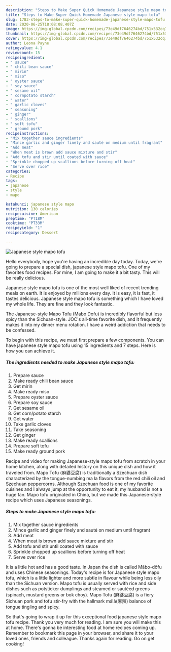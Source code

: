 ```yaml
---
description: "Steps to Make Super Quick Homemade Japanese style mapo tofu"
title: "Steps to Make Super Quick Homemade Japanese style mapo tofu"
slug: 1783-steps-to-make-super-quick-homemade-japanese-style-mapo-tofu
date: 2020-06-25T18:08:08.407Z
image: https://img-global.cpcdn.com/recipes/73e49df7646274bd/751x532cq70/japanese-style-mapo-tofu-recipe-main-photo.jpg
thumbnail: https://img-global.cpcdn.com/recipes/73e49df7646274bd/751x532cq70/japanese-style-mapo-tofu-recipe-main-photo.jpg
cover: https://img-global.cpcdn.com/recipes/73e49df7646274bd/751x532cq70/japanese-style-mapo-tofu-recipe-main-photo.jpg
author: Leona Payne
ratingvalue: 4.1
reviewcount: 15
recipeingredient:
- " sauce"
- " chili bean sauce"
- " mirin"
- " miso"
- " oyster sauce"
- " soy sauce"
- " sesame oil"
- " cornpotato starch"
- " water"
- " garlic cloves"
- " seasoning"
- " ginger"
- " scallions"
- " soft tofu"
- " ground pork"
recipeinstructions:
- "Mix together sauce ingredients"
- "Mince garlic and ginger finely and sauté on medium until fragrant"
- "Add meat"
- "When meat is brown add sauce mixture and stir"
- "Add tofu and stir until coated with sauce"
- "Sprinkle chopped up scallions before turning off heat"
- "Serve over rice"
categories:
- Recipe
tags:
- japanese
- style
- mapo

katakunci: japanese style mapo 
nutrition: 130 calories
recipecuisine: American
preptime: "PT18M"
cooktime: "PT33M"
recipeyield: "1"
recipecategory: Dessert

---
```



![Japanese style mapo tofu](https://img-global.cpcdn.com/recipes/73e49df7646274bd/751x532cq70/japanese-style-mapo-tofu-recipe-main-photo.jpg)

Hello everybody, hope you're having an incredible day today. Today, we're going to prepare a special dish, japanese style mapo tofu. One of my favorites food recipes. For mine, I am going to make it a bit tasty. This will be really delicious.

Japanese style mapo tofu is one of the most well liked of recent trending meals on earth. It is enjoyed by millions every day. It is easy, it is fast, it tastes delicious. Japanese style mapo tofu is something which I have loved my whole life. They are fine and they look fantastic.

The Japanese-style Mapo Tofu (Mabo Dofu) is incredibly flavorful but less spicy than the Sichuan-style. JOC&#39;s all-time favorite dish, and it frequently makes it into my dinner menu rotation. I have a weird addiction that needs to be confessed.


To begin with this recipe, we must first prepare a few components. You can have japanese style mapo tofu using 15 ingredients and 7 steps. Here is how you can achieve it.

<!--inarticleads1-->

##### The ingredients needed to make Japanese style mapo tofu:

1. Prepare  sauce
1. Make ready  chili bean sauce
1. Get  mirin
1. Make ready  miso
1. Prepare  oyster sauce
1. Prepare  soy sauce
1. Get  sesame oil
1. Get  corn/potato starch
1. Get  water
1. Take  garlic cloves
1. Take  seasoning
1. Get  ginger
1. Make ready  scallions
1. Prepare  soft tofu
1. Make ready  ground pork


Recipe and video for making Japanese-style mapo tofu from scratch in your home kitchen, along with detailed history on this unique dish and how it traveled from. Mapo Tofu (麻婆豆腐) is traditionally a Szechuan dish characterized by the tongue-numbing ma la flavors from the red chili oil and Szechuan peppercorns. Although Szechuan food is one of my favorite cuisines and I always jump at the opportunity to eat it, my husband is not a huge fan. Mapo tofu originated in China, but we made this Japanese-style recipe which uses Japanese seasonings. 

<!--inarticleads2-->

##### Steps to make Japanese style mapo tofu:

1. Mix together sauce ingredients
1. Mince garlic and ginger finely and sauté on medium until fragrant
1. Add meat
1. When meat is brown add sauce mixture and stir
1. Add tofu and stir until coated with sauce
1. Sprinkle chopped up scallions before turning off heat
1. Serve over rice


It is a little hot and has a good taste. In Japan the dish is called Mābo-dōfu and uses Chinese seasonings. Today&#39;s recipe is for Japanese style mapo tofu, which is a little lighter and more subtle in flavour while being less oily than the Sichuan version. Mapo tofu is usually served with rice and side dishes such as potsticker dumplings and steamed or sautéed greens (spinach, mustard greens or bok choy). Mapo Tofu (麻婆豆腐) is a fiery Sichuan pork and tofu stir-fry with the hallmark málà(麻辣) balance of tongue tingling and spicy. 

So that's going to wrap it up for this exceptional food japanese style mapo tofu recipe. Thank you very much for reading. I am sure you will make this at home. There's gonna be interesting food at home recipes coming up. Remember to bookmark this page in your browser, and share it to your loved ones, friends and colleague. Thanks again for reading. Go on get cooking!
